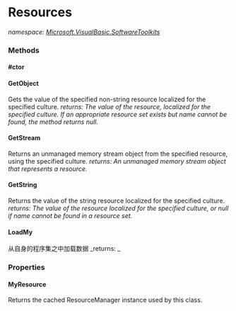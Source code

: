 ﻿
# Resources
_namespace: [Microsoft.VisualBasic.SoftwareToolkits](N-Microsoft.VisualBasic.SoftwareToolkits.md)_



### Methods

#### #ctor

#### GetObject
Gets the value of the specified non-string resource localized for the specified
 culture.
_returns: The value of the resource, localized for the specified culture. If an appropriate
 resource set exists but name cannot be found, the method returns null._
#### GetStream
Returns an unmanaged memory stream object from the specified resource, using
 the specified culture.
_returns: An unmanaged memory stream object that represents a resource._
#### GetString
Returns the value of the string resource localized for the specified culture.
_returns: The value of the resource localized for the specified culture, or null if name
 cannot be found in a resource set._
#### LoadMy
从自身的程序集之中加载数据
_returns: _


### Properties

#### MyResource
Returns the cached ResourceManager instance used by this class.

